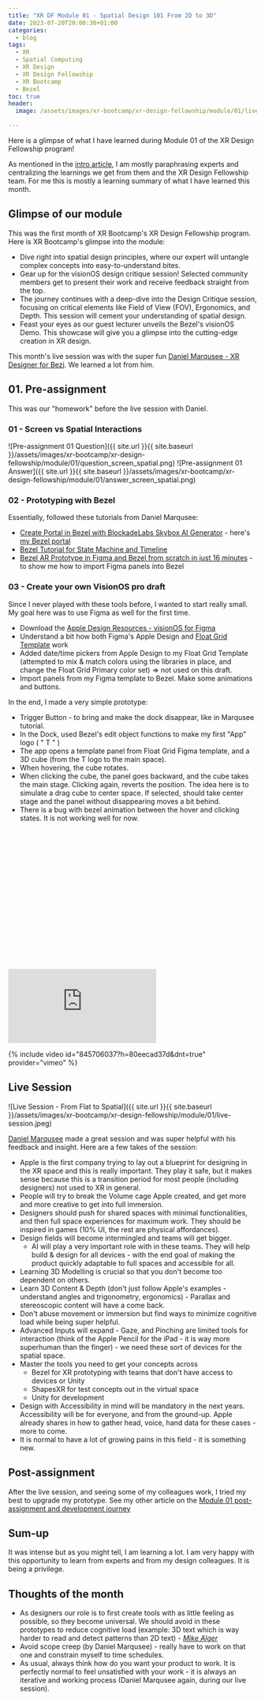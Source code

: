 ```yaml
---
title: "XR DF Module 01 - Spatial Design 101 From 2D to 3D"
date: 2023-07-20T20:00:30+01:00
categories:
  - blog
tags:
  - XR
  - Spatial Computing
  - XR Design
  - XR Design Fellowship
  - XR Bootcamp
  - Bezel
toc: true
header:
  image: /assets/images/xr-bootcamp/xr-design-fellowship/module/01/live-session.jpeg

---
```


Here is a glimpse of what I have learned during Module 01 of the XR Design Fellowship program!

As mentioned in the [intro article](../xr-design-fellowship-begins/), I am mostly paraphrasing experts and centralizing the learnings we get from them and the XR Design Fellowship team. For me this is mostly a learning summary of what I have learned this month.

## Glimpse of our module
This was the first month of XR Bootcamp's XR Design Fellowship program.
Here is XR Bootcamp's glimpse into the module:

* Dive right into spatial design principles, where our expert will untangle complex concepts into easy-to-understand bites.
* Gear up for the visionOS design critique session! Selected community members get to present their work and receive feedback straight from the top.
* The journey continues with a deep-dive into the Design Critique session, focusing on critical elements like Field of View (FOV), Ergonomics, and Depth. This session will cement your understanding of spatial design.
* Feast your eyes as our guest lecturer unveils the Bezel's visionOS Demo. This showcase will give you a glimpse into the cutting-edge creation in XR design.

This month's live session was with the super fun [Daniel Marqusee - XR Designer for Bezi](https://www.linkedin.com/in/daniel-marqusee-6665694b/). We learned a lot from him.


## 01. Pre-assignment

This was our "homework" before the live session with Daniel. 

### 01 - Screen vs Spatial Interactions
![Pre-assignment 01 Question]({{ site.url }}{{ site.baseurl }}/assets/images/xr-bootcamp/xr-design-fellowship/module/01/question_screen_spatial.png)
![Pre-assignment 01 Answer]({{ site.url }}{{ site.baseurl }}/assets/images/xr-bootcamp/xr-design-fellowship/module/01/answer_screen_spatial.png)

### 02 - Prototyping with Bezel
Essentially, followed these tutorials from Daniel Marqusee: 
* [Create Portal in Bezel with BlockadeLabs Skybox AI Generator](https://www.youtube.com/watch?v=apuJnuLa2SI) - here's [my Bezel portal](https://www.bezel.it/file/10cf145a-4e1e-4c91-bb6d-b352512c7c06) 
* [Bezel Tutorial for State Machine and Timeline](https://www.youtube.com/watch?v=Ep3RmZCGHOI)
* [Bezel AR Prototype in Figma and Bezel from scratch in just 16 minutes](https://www.youtube.com/watch?v=7Y9xGpRM9QY) - to show me how to import Figma panels into Bezel

### 03 - Create your own VisionOS pro draft
Since I never played with these tools before, I wanted to start really small. My goal here was to use Figma as well for the first time. 
* Download the [Apple Design Resources - visionOS for Figma](https://www.figma.com/community/file/1253443272911187215/Apple-Design-Resources---visionOS)
* Understand a bit how both Figma's Apple Design and [Float Grid Template](https://docs.floatgrids.com/getting-started/overview) work
* Added date/time pickers from Apple Design to my Float Grid Template (attempted to mix & match colors using the libraries in place, and change the Float Grid Primary color set) => not used on this draft.
* Import panels from my Figma template to Bezel. Make some animations and buttons.

In the end, I made a very simple prototype:
* Trigger Button - to bring and make the dock disappear, like in Marqusee tutorial.
* In the Dock, used Bezel's edit object functions to make my first "App" logo ( " T " )
* The app opens a template panel from Float Grid Figma template, and a 3D cube (from the T logo to the main space).
* When hovering, the cube rotates. 
* When clicking the cube, the panel goes backward, and the cube takes the main stage. Clicking again, reverts the position. The idea here is to simulate a drag cube to center space. If selected, should take center stage and the panel without disappearing moves a bit behind.
* There is a bug with bezel animation between the hover and clicking states. It is not working well for now.

<div class="responsive-video-container">
  <div class="fluid-width-video-wrapper" style="padding-top: 56.25%;">
    <iframe src="https://bezel.it/x29xt3" frameborder="0" webkitAllowFullScreen mozallowfullscreen allowFullScreen></iframe>
  </div>
</div>

{% include video id="845706037?h=80eecad37d&dnt=true" provider="vimeo" %}

## Live Session

![Live Session - From Flat to Spatial]({{ site.url }}{{ site.baseurl }}/assets/images/xr-bootcamp/xr-design-fellowship/module/01/live-session.jpeg)

[Daniel Marqusee](https://www.youtube.com/c/DanielMarqusee) made a great session and was super helpful with his feedback and insight. Here are a few takes of the session:

* Apple is the first company trying to lay out a blueprint for designing in the XR space and this is really important. They play it safe, but it makes sense because this is a transition period for most people (including designers) not used to XR in general.
* People will try to break the Volume cage Apple created, and get more and more creative to get into full immersion.
* Designers should push for shared spaces with minimal functionalities, and then full space experiences for maximum work. They should be inspired in games (10% UI, the rest are physical affordances).
* Design fields will become intermingled and teams will get bigger.
  * AI will play a very important role with in these teams. They will help build & design for all devices - with the end goal of making the product quickly adaptable to full spaces and accessible for all. 
* Learning 3D Modelling is crucial so that you don't become too dependent on others.
* Learn 3D Content & Depth (don't just follow Apple's examples - understand angles and trigonometry, ergonomics) - Parallax and stereoscopic content will have a come back.
* Don't abuse movement or immersion but find ways to minimize cognitive load while being super helpful.
* Advanced Inputs will expand - Gaze, and Pinching are limited tools for interaction (think of the Apple Pencil for the iPad - it is way more superhuman than the finger) - we need these sort of devices for the spatial space.
* Master the tools you need to get your concepts across 
  * Bezel for XR prototyping with teams that don't have access to devices or Unity
  * ShapesXR for test concepts out in the virtual space
  * Unity for development
* Design with Accessibility in mind will be mandatory in the next years. Accessibility will be for everyone, and from the ground-up. Apple already shares in how to gather head, voice, hand data for these cases - more to come.
* It is normal to have a lot of growing pains in this field - it is something new.

## Post-assignment

After the live session, and seeing some of my colleagues work, I tried my best to upgrade my prototype.
See my other article on the [Module 01 post-assignment and development journey](../xr-design-fellowship-module-01-post-assignment/)

## Sum-up

It was intense but as you might tell, I am learning a lot. 
I am very happy with this opportunity to learn from experts and from my design colleagues. 
It is being a privilege.

## Thoughts of the month

* As designers our role is to first create tools with as little feeling as possible, so they become universal. We should avoid in these prototypes to reduce cognitive load (example: 3D text which is way harder to read and detect patterns than 2D text) - *[Mike Alger](https://www.youtube.com/watch?v=4o__z7aPlMw)*
* Avoid scope creep (by Daniel Marqusee) - really have to work on that one and constrain myself to time schedules.
* As usual, always think how do you want your product to work. It is perfectly normal to feel unsatisfied with your work - it is always an iterative and working process (Daniel Marqusee again, during our live session).

